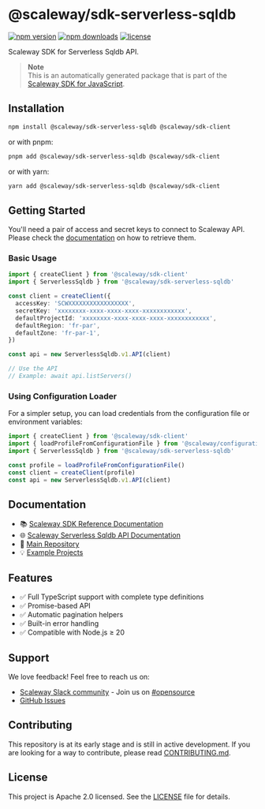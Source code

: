 # @scaleway/sdk-serverless-sqldb

[![npm version](https://img.shields.io/npm/v/@scaleway/sdk-serverless-sqldb.svg)](https://www.npmjs.com/package/@scaleway/sdk-serverless-sqldb)
[![npm downloads](https://img.shields.io/npm/dm/@scaleway/sdk-serverless-sqldb.svg)](https://www.npmjs.com/package/@scaleway/sdk-serverless-sqldb)
[![license](https://img.shields.io/npm/l/@scaleway/sdk-serverless-sqldb.svg)](https://github.com/scaleway/scaleway-sdk-js/blob/master/LICENSE)

Scaleway SDK for Serverless Sqldb API.

> **Note**  
> This is an automatically generated package that is part of the [Scaleway SDK for JavaScript](https://github.com/scaleway/scaleway-sdk-js).

## Installation

```bash
npm install @scaleway/sdk-serverless-sqldb @scaleway/sdk-client
```

or with pnpm:

```bash
pnpm add @scaleway/sdk-serverless-sqldb @scaleway/sdk-client
```

or with yarn:

```bash
yarn add @scaleway/sdk-serverless-sqldb @scaleway/sdk-client
```

## Getting Started

You'll need a pair of access and secret keys to connect to Scaleway API. Please check the [documentation](https://www.scaleway.com/en/docs/identity-and-access-management/iam/how-to/create-api-keys/) on how to retrieve them.

### Basic Usage

```typescript
import { createClient } from '@scaleway/sdk-client'
import { ServerlessSqldb } from '@scaleway/sdk-serverless-sqldb'

const client = createClient({
  accessKey: 'SCWXXXXXXXXXXXXXXXXX',
  secretKey: 'xxxxxxxx-xxxx-xxxx-xxxx-xxxxxxxxxxxx',
  defaultProjectId: 'xxxxxxxx-xxxx-xxxx-xxxx-xxxxxxxxxxxx',
  defaultRegion: 'fr-par',
  defaultZone: 'fr-par-1',
})

const api = new ServerlessSqldb.v1.API(client)

// Use the API
// Example: await api.listServers()
```

### Using Configuration Loader

For a simpler setup, you can load credentials from the configuration file or environment variables:

```typescript
import { createClient } from '@scaleway/sdk-client'
import { loadProfileFromConfigurationFile } from '@scaleway/configuration-loader'
import { ServerlessSqldb } from '@scaleway/sdk-serverless-sqldb'

const profile = loadProfileFromConfigurationFile()
const client = createClient(profile)
const api = new ServerlessSqldb.v1.API(client)
```

## Documentation

- 📚 [Scaleway SDK Reference Documentation](https://scaleway.github.io/scaleway-sdk-js)
- 🌐 [Scaleway Serverless Sqldb API Documentation](https://www.scaleway.com/en/developers/api/serverless-sqldb/)
- 📖 [Main Repository](https://github.com/scaleway/scaleway-sdk-js)
- 💡 [Example Projects](https://github.com/scaleway/scaleway-sdk-js/tree/master/examples)

## Features

- ✅ Full TypeScript support with complete type definitions
- ✅ Promise-based API
- ✅ Automatic pagination helpers
- ✅ Built-in error handling
- ✅ Compatible with Node.js ≥ 20

## Support

We love feedback! Feel free to reach us on:
- [Scaleway Slack community](https://slack.scaleway.com/) - Join us on [#opensource](https://scaleway-community.slack.com/app_redirect?channel=opensource)
- [GitHub Issues](https://github.com/scaleway/scaleway-sdk-js/issues)

## Contributing

This repository is at its early stage and is still in active development. If you are looking for a way to contribute, please read [CONTRIBUTING.md](https://github.com/scaleway/scaleway-sdk-js/blob/master/CONTRIBUTING.md).

## License

This project is Apache 2.0 licensed. See the [LICENSE](https://github.com/scaleway/scaleway-sdk-js/blob/master/LICENSE) file for details.

